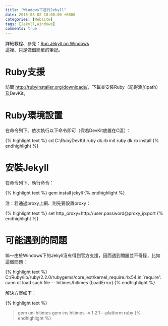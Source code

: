 ```yaml
---
title: "Windows下運行Jekyll"
date: 2015-08-02 18:00:00 +0800
categories: [Website]
tags: [Jekyll,Windows]
comments: true
---
```


詳細教程、參見：[Run Jekyll on Windows](http://jekyll-windows.juthilo.com/)  
這裡、只是做個簡單的筆記。<!-- more -->

# Ruby支援

訪問 <http://rubyinstaller.org/downloads/>，下載並安裝Ruby（記得添加path）及DevKit。

# Ruby環境設置

在命令列下、依次執行以下命令即可（假若DevKit放置在C區）：

{% highlight text %}
cd C:\RubyDevKit
ruby dk.rb init
ruby dk.rb install
{% endhighlight %}

# 安裝Jekyll

在命令列下、執行命令：

{% highlight text %}
gem install jekyll
{% endhighlight %}

注：若通過proxy上網、則先要設置proxy：

{% highlight text %}
set http_proxy=http://user:password@proxy_ip:port
{% endhighlight %}

# 可能遇到的問題

嘛～由於Windows下的Jekyll沒有得到官方支援，因而遇到問題並不奇怪，比如這個問題：

{% highlight text %}
C:/Ruby/lib/ruby/2.2.0/rubygems/core_ext/kernel_require.rb:54:in `require': cann
ot load such file -- hitimes/hitimes (LoadError)
{% endhighlight %}

解決方案如下：

{% highlight text %}
> gem uni hitimes
> gem ins hitimes -v 1.2.1 --platform ruby
{% endhighlight %}
